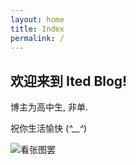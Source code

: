 ```yaml
---
layout: home
title: Index
permalink: /
---
```


## 欢迎来到 Ited Blog!

博主为高中生, 非单.

祝你生活愉快
(*^__^*)

![看张图罢](https://get-bing-image.api.itedev.com)